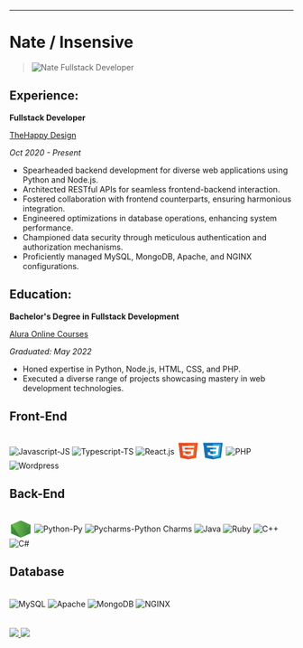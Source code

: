 <hr> 

# Nate / Insensive

>![Nate](https://i.imgur.com/HXDZ3Zc.png)
Fullstack Developer


## Experience:

**Fullstack Developer**

[TheHappy Design](https://www.instagram.com/_thehappydesign/)

*Oct 2020 - Present*

- Spearheaded backend development for diverse web applications using Python and Node.js.
- Architected RESTful APIs for seamless frontend-backend interaction.
- Fostered collaboration with frontend counterparts, ensuring harmonious integration.
- Engineered optimizations in database operations, enhancing system performance.
- Championed data security through meticulous authentication and authorization mechanisms.
- Proficiently managed MySQL, MongoDB, Apache, and NGINX configurations.

## Education:

**Bachelor's Degree in Fullstack Development**

[Alura Online Courses](https://www.alura.com.br)

*Graduated: May 2022*

- Honed expertise in Python, Node.js, HTML, CSS, and PHP.
- Executed a diverse range of projects showcasing mastery in web development technologies.

## Front-End
<div style="display: inline_block"><br>
  <img align="center" alt="Javascript-JS" height="30" width="40" src="https://icongr.am/devicon/javascript-original.svg?size=128&color=currentColor">
  <img align="center" alt="Typescript-TS" height="30" width="40" src="https://icongr.am/devicon/typescript-original.svg?size=128&color=currentColor">
  <img align="center" alt="React.js" height="30" width="40" src="https://icongr.am/devicon/react-original.svg?size=128&color=currentColor">
  <img align="center" alt="HTML" height="30" width="40" src="https://raw.githubusercontent.com/devicons/devicon/master/icons/html5/html5-original.svg">
  <img align="center" alt="CSS" height="30" width="40" src="https://raw.githubusercontent.com/devicons/devicon/master/icons/css3/css3-original.svg">
  <img align="center" alt="PHP" height="30" width="40" src="https://icongr.am/devicon/php-original.svg?size=128&color=currentColor">
  <img align="center" alt="Wordpress" height="30" width="40" src="https://icongr.am/devicon/wordpress-original.svg?size=128&color=currentColor">
</div>

## Back-End
<div style="display: inline_block"><br>
  <img align="center" alt="NodeJS" height="30" width="40" src="https://raw.githubusercontent.com/devicons/devicon/master/icons/nodejs/nodejs-original.svg">
  <img align="center" alt="Python-Py" height="30" width="40" src="https://icongr.am/devicon/python-original.svg?size=128&color=currentColor">
  <img align="center" alt="Pycharms-Python Charms" height="30" width="40" src="https://icongr.am/devicon/pycharm-original.svg?size=128&color=currentColor">
  <img align="center" alt="Java" height="30" width="40" src="https://icongr.am/devicon/java-original.svg?size=128&color=currentColor">
  <img align="center" alt="Ruby" height="30" width="40" src="https://icongr.am/devicon/ruby-original.svg?size=128&color=currentColor">
  <img align="center" alt="C++" height="30" width="40" src="https://icongr.am/devicon/cplusplus-original.svg?size=128&color=currentColor">
  <img align="center" alt="C#" height="30" width="40" src="https://icongr.am/devicon/csharp-original.svg?size=128&color=currentColor">
</div>

## Database
<div style="display: inline_block"><br>
  <img align="center" alt="MySQL" height="30" width="40" src="https://icongr.am/devicon/mysql-original.svg?size=128&color=currentColor">
  <img align="center" alt="Apache" height="30" width="40" src="https://icongr.am/devicon/apache-original.svg?size=128&color=currentColor">
  <img align="center" alt="MongoDB" height="30" width="40" src="https://icongr.am/devicon/mongodb-original.svg?size=128&color=currentColor">
  <img align="center" alt="NGINX" height="30" width="40" src="https://icongr.am/devicon/nginx-original.svg?size=128&color=currentColor">
</div>

  <br>
  <br>
  
 <div>
  <a href="https://github.com/insxnsive">
  <img height="160em" src="https://github-readme-stats.vercel.app/api?username=insxnsive&show_icons=true&theme=radical&include_all_commits=true&count_private=true"/>
  <img height="160em" src="https://github-readme-stats.vercel.app/api/top-langs/?username=insxnsive&layout=compact&langs_count=7&theme=radical"/>
</div>
